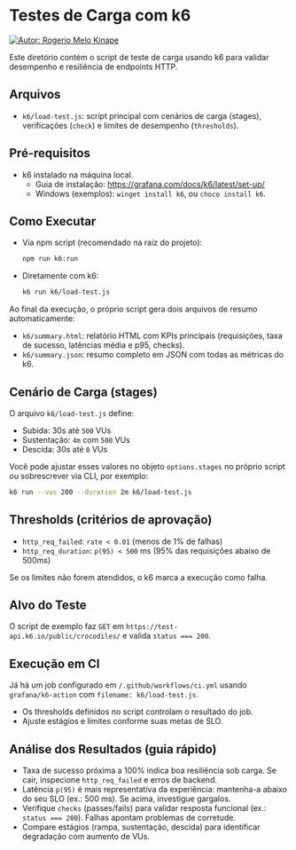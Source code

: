 # Testes de Carga com k6
[![Autor: Rogerio Melo Kinape](https://img.shields.io/badge/autor-Rogerio%20Melo%20Kinape-blue)](#autor)

Este diretório contém o script de teste de carga usando k6 para validar desempenho e resiliência de endpoints HTTP.

## Arquivos

- `k6/load-test.js`: script principal com cenários de carga (stages), verificações (`check`) e limites de desempenho (`thresholds`).

## Pré-requisitos

- k6 instalado na máquina local.
  - Guia de instalação: https://grafana.com/docs/k6/latest/set-up/
  - Windows (exemplos): `winget install k6`, ou `choco install k6`.

## Como Executar

- Via npm script (recomendado na raiz do projeto):

  ```bash
  npm run k6:run
  ```

- Diretamente com k6:

  ```bash
  k6 run k6/load-test.js
  ```

Ao final da execução, o próprio script gera dois arquivos de resumo automaticamente:

- `k6/summary.html`: relatório HTML com KPIs principais (requisições, taxa de sucesso, latências média e p95, checks).
- `k6/summary.json`: resumo completo em JSON com todas as métricas do k6.

## Cenário de Carga (stages)

O arquivo `k6/load-test.js` define:

- Subida: 30s até `500` VUs
- Sustentação: `4m` com `500` VUs
- Descida: 30s até `0` VUs

Você pode ajustar esses valores no objeto `options.stages` no próprio script ou sobrescrever via CLI, por exemplo:

```bash
k6 run --vus 200 --duration 2m k6/load-test.js
```

## Thresholds (critérios de aprovação)

- `http_req_failed`: `rate < 0.01` (menos de 1% de falhas)
- `http_req_duration`: `p(95) < 500` ms (95% das requisições abaixo de 500ms)

Se os limites não forem atendidos, o k6 marca a execução como falha.

## Alvo do Teste

O script de exemplo faz `GET` em `https://test-api.k6.io/public/crocodiles/` e valida `status === 200`.

## Execução em CI

Já há um job configurado em `/.github/workflows/ci.yml` usando `grafana/k6-action` com `filename: k6/load-test.js`.

- Os thresholds definidos no script controlam o resultado do job.
- Ajuste estágios e limites conforme suas metas de SLO.

## Análise dos Resultados (guia rápido)

- Taxa de sucesso próxima a 100% indica boa resiliência sob carga. Se cair, inspecione `http_req_failed` e erros de backend.
- Latência `p(95)` é mais representativa da experiência: mantenha-a abaixo do seu SLO (ex.: 500 ms). Se acima, investigue gargalos.
- Verifique `checks` (passes/fails) para validar resposta funcional (ex.: `status === 200`). Falhas apontam problemas de corretude.
- Compare estágios (rampa, sustentação, descida) para identificar degradação com aumento de VUs.
